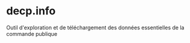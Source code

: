 # decp.info
Outil d'exploration et de téléchargement des données essentielles de la commande publique
